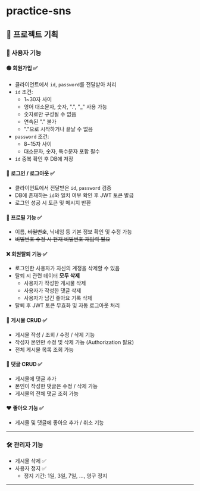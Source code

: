 # practice-sns

## 📌 프로젝트 기획

### 👤 사용자 기능

#### 🟢 회원가입 ✅
- 클라이언트에서 `id`, `password`를 전달받아 처리
- `id` 조건:
  - 1~30자 사이
  - 영어 대소문자, 숫자, ".", "_" 사용 가능
  - 숫자로만 구성될 수 없음
  - 연속된 "." 불가
  - "."으로 시작하거나 끝날 수 없음
- `password` 조건:
  - 8~15자 사이
  - 대소문자, 숫자, 특수문자 포함 필수
- `id` 중복 확인 후 DB에 저장

#### 🔐 로그인 / 로그아웃 ✅
- 클라이언트에서 전달받은 `id`, `password` 검증
- DB에 존재하는 `id`와 일치 여부 확인 후 JWT 토큰 발급
- 로그인 성공 시 토큰 및 메시지 반환

#### 🧑 프로필 기능 ✅
- 이름, ~~비밀번호~~, 닉네임 등 기본 정보 확인 및 수정 가능
- ~~비밀번호 수정 시 현재 비밀번호 재입력 필요~~

#### ❌ 회원탈퇴 기능 ✅
- 로그인한 사용자가 자신의 계정을 삭제할 수 있음
- 탈퇴 시 관련 데이터 **모두 삭제**
  - 사용자가 작성한 게시물 삭제
  - 사용자가 작성한 댓글 삭제
  - 사용자가 남긴 좋아요 기록 삭제
- 탈퇴 후 JWT 토큰 무효화 및 자동 로그아웃 처리

#### 📝 게시물 CRUD ✅
- 게시물 작성 / 조회 / 수정 / 삭제 기능
- 작성자 본인만 수정 및 삭제 가능 (Authorization 필요)
- 전체 게시물 목록 조회 가능

#### 💬 댓글 CRUD ✅
- 게시물에 댓글 추가
- 본인이 작성한 댓글은 수정 / 삭제 가능
- 게시물의 전체 댓글 조회 가능

#### ❤️ 좋아요 기능 ✅
- 게시물 및 댓글에 좋아요 추가 / 취소 기능

---

### 🛠️ 관리자 기능

- 게시물 삭제 ✅
- 사용자 정지 ✅
  - 정지 기간: 1일, 3일, 7일, …, 영구 정지

---